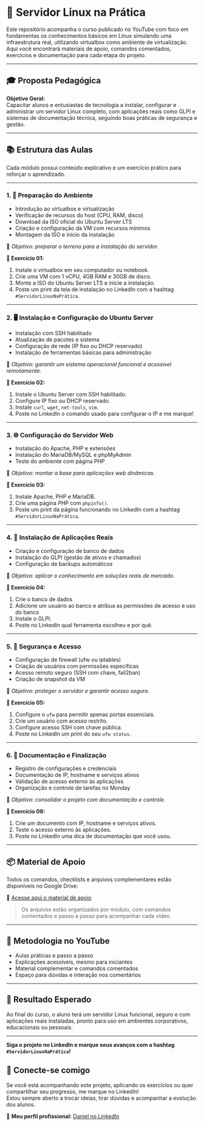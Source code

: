 # 🚀 Servidor Linux na Prática

Este repositório acompanha o curso publicado no YouTube com foco em fundamentas os conhecimentos básicos em Linux simulando uma infraestrutura real, utilizando virtualbox como ambiente de virtualização. Aqui você encontrará materiais de apoio, comandos comentados, exercícios e documentação para cada etapa do projeto.

---

## 🎓 Proposta Pedagógica

**Objetivo Geral:**  
Capacitar alunos e entusiastas de tecnologia a instalar, configurar e administrar um servidor Linux completo, com aplicações reais como GLPI e sistemas de documentação técnica, seguindo boas práticas de segurança e gestão.

---

## 📚 Estrutura das Aulas

Cada módulo possui conteúdo explicativo e um exercício prático para reforçar o aprendizado.

---

### 1. 🧱 Preparação do Ambiente

- Introdução ao virtualbox e virtualização
- Verificação de recursos do host (CPU, RAM, disco)
- Download da ISO oficial do Ubuntu Server LTS
- Criação e configuração da VM com recursos mínimos
- Montagem da ISO e início da instalação

🎯 *Objetivo: preparar o terreno para a instalação do servidor.*

**🧪 Exercício 01:**
1. Instale o virtualbox em seu computador ou notebook.
2. Crie uma VM com 1 vCPU, 4GB RAM e 30GB de disco.
3. Monte a ISO do Ubuntu Server LTS e inicie a instalação.
4. Poste um print da tela de instalação no LinkedIn com a hashtag `#ServidorLinuxNaPrática`.

---

### 2. 🖥️ Instalação e Configuração do Ubuntu Server

- Instalação com SSH habilitado
- Atualização de pacotes e sistema
- Configuração de rede (IP fixo ou DHCP reservado)
- Instalação de ferramentas básicas para administração

🎯 *Objetivo: garantir um sistema operacional funcional e acessível remotamente.*

**🧪 Exercício 02:**
1. Instale o Ubuntu Server com SSH habilitado.
2. Configure IP fixo ou DHCP reservado.
3. Instale `curl`, `wget`, `net-tools`, `vim`.
4. Poste no LinkedIn o comando usado para configurar o IP e me marque!

---

### 3. 🌐 Configuração do Servidor Web

- Instalação do Apache, PHP e extensões
- Instalação do MariaDB/MySQL e phpMyAdmin
- Teste do ambiente com página PHP

🎯 *Objetivo: montar a base para aplicações web dinâmicas.*

**🧪 Exercício 03:**
1. Instale Apache, PHP e MariaDB.
2. Crie uma página PHP com `phpinfo()`.
3. Poste um print da página funcionando no LinkedIn com a hashtag `#ServidorLinuxNaPrática`.

---

### 4. 🧩 Instalação de Aplicações Reais

- Criação e configuração de banco de dados
- Instalação do GLPI (gestão de ativos e chamados)
- Configuração de backups automáticos

🎯 *Objetivo: aplicar o conhecimento em soluções reais de mercado.*

**🧪 Exercício 04:**
1. Crie o banco de dados
2. Adicione um usuário ao banco e atribua as permissões de acesso e uso do banco
3. Instale o GLPI.
4. Poste no LinkedIn qual ferramenta escolheu e por quê.

---

### 5. 🔐 Segurança e Acesso

- Configuração de firewall (ufw ou iptables)
- Criação de usuários com permissões específicas
- Acesso remoto seguro (SSH com chave, fail2ban)
- Criação de snapshot da VM

🎯 *Objetivo: proteger o servidor e garantir acesso seguro.*

**🧪 Exercício 05:**
1. Configure o `ufw` para permitir apenas portas essenciais.
2. Crie um usuário com acesso restrito.
3. Configure acesso SSH com chave pública.
4. Poste no LinkedIn um print do seu `ufw status`.

---

### 6. 📑 Documentação e Finalização

- Registro de configurações e credenciais
- Documentação de IP, hostname e serviços ativos
- Validação de acesso externo às aplicações
- Organização e controle de tarefas no Monday

🎯 *Objetivo: consolidar o projeto com documentação e controle.*

**🧪 Exercício 06:**
1. Crie um documento com IP, hostname e serviços ativos.
2. Teste o acesso externo às aplicações.
3. Poste no LinkedIn uma dica de documentação que você usou.

---

## 📦 Material de Apoio

Todos os comandos, checklists e arquivos complementares estão disponíveis no Google Drive:

🔗 [Acesse aqui o material de apoio](https://drive.google.com/drive/folder/SEU-LINK-AQUI)

> Os arquivos estão organizados por módulo, com comandos comentados e passo a passo para acompanhar cada vídeo.

---

## 🎥 Metodologia no YouTube

- Aulas práticas e passo a passo
- Explicações acessíveis, mesmo para iniciantes
- Material complementar e comandos comentados
- Espaço para dúvidas e interação nos comentários

---

## 🏁 Resultado Esperado

Ao final do curso, o aluno terá um servidor Linux funcional, seguro e com aplicações reais instaladas, pronto para uso em ambientes corporativos, educacionais ou pessoais.

---

**Siga o projeto no LinkedIn e marque seus avanços com a hashtag `#ServidorLinuxNaPrática`!**

## 👤 Conecte-se comigo

Se você está acompanhando este projeto, aplicando os exercícios ou quer compartilhar seu progresso, me marque no LinkedIn!  
Estou sempre aberto a trocar ideias, tirar dúvidas e acompanhar a evolução dos alunos.

🔗 **Meu perfil profissional:** [Daniel no LinkedIn](https://www.linkedin.com/in/daniel-santos-it/)
